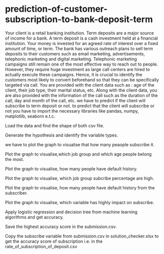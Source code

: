 # prediction-of-customer-subscription-to-bank-deposit-term
Your client is a retail banking institution. Term deposits are a major source of income for a bank. A term deposit is a cash investment held at a financial institution. Your money is invested for an agreed rate of interest over a fixed amount of time, or term. The bank has various outreach plans to sell term deposits to their customers such as email marketing, advertisements, telephonic marketing and digital marketing. Telephonic marketing campaigns still remain one of the most effective way to reach out to people. However, they require huge investment as large call centers are hired to actually execute these campaigns. Hence, it is crucial to identify the customers most likely to convert beforehand so that they can be specifically targeted via call. You are provided with the client data such as : age of the client, their job type, their marital status, etc. Along with the client data, you are also provided with the information of the call such as the duration of the call, day and month of the call, etc. we have to predict if the client will subscribe to term deposit  or not.
to predict that the client will subscribe or not you have to import the necessary libraries like pandas, numpy, matplotlib, seaborn e.t.c.

Load the data and find the shape of both csv file.

Generate the hypothesis and identify the variable types.

we have to plot the graph to visualise that how many peaople subscribe it.

Plot the graph to visualise,which job group and which age people belong the most.

Plot the graph to visualise, how many people have default history.

Plot the graph to visualise, which job group subcribe percentage are high.

Plot the graph to visualise, how many people have default history from the subscriber.

Plot the graph to visualise, which variable has highly impact on subscribe.

Apply logistic regression and decision tree from machine learning algorithms and get accuracy.

Save the highest accuracy score in the submission.csv.

Copy the subscribe variable from submission.csv in solution_checker.xlsx to get the accuracy score of subscription i.e. in the rate_of_subscription_of_deposit.csv

